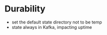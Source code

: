 # Durability

- set the default state directory not to be temp
- state always in Kafka, impacting uptime